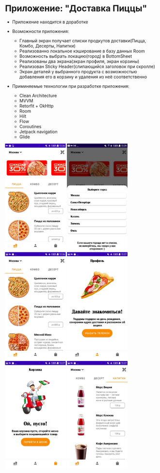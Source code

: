 # Приложение: "Доставка Пиццы"
* Приложение находится в доработке 
* Возможности приложения:
  * Главный экран получает списки продкутов доставки(Пицца, Комбо, Десерты, Напитки)
  * Реализованно локальное кэширование в базу данных Room
  * Возможность выбрать локацию(город) в BottomSheet
  * Реализованы два экрана(экран профиля, экран корзины)
  * Реализован Sticky Header(слипающийся заголовок при скролле)
  * Экран деталей у выбранного продукта с возможностью добавления его в корзину и удаления из неё соответственно
  
* Приминяемые технологии при разработке приложения:
  * Clean Architecture
  * MVVM
  * Retorfit + OkHttp
  * Room
  * Hilt
  * Flow
  * Coroutines
  * Jetpack navigation
  * Glide

 
  
<img src= "https://github.com/evgenkr47/DeliveryApp/raw/master/img/delivery_01.jpg" width="200" /> <img src= "https://github.com/evgenkr47/DeliveryApp/raw/master/img/delivery_1.jpg" width="200" /> <img src= "https://github.com/evgenkr47/DeliveryApp/raw/master/img/delivery_2.jpg" width="200" /> <img src= "https://github.com/evgenkr47/DeliveryApp/raw/master/img/delivery_3.jpg" width="200" /> <img src= "https://github.com/evgenkr47/DeliveryApp/raw/master/img/delivery_4.jpg" width="200" /> <img src= "https://github.com/evgenkr47/DeliveryApp/raw/master/img/delivery_5.jpg" width="200" />   
